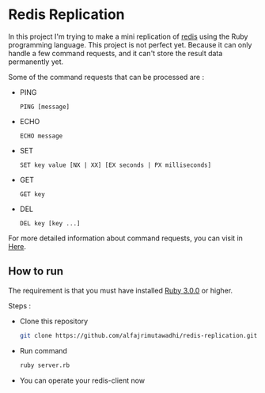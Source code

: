 # Redis Replication
In this project I'm trying to make a mini replication of [redis](https://redis.io) using the Ruby programming language. This project is not perfect yet. Because it can only handle a few command requests, and it can't store the result data permanently yet.   

Some of the command requests that can be processed are :
- PING
    ```syntax
    PING [message]
    ```
- ECHO
    ```syntax
    ECHO message
    ```
- SET
    ```syntax
    SET key value [NX | XX] [EX seconds | PX milliseconds]
    ```
- GET
    ```syntax
    GET key
    ```
- DEL
    ```syntax
    DEL key [key ...]
    ```

For more detailed information about command requests, you can visit in [Here](https://redis.io/commands/).

## How to run
The requirement is that you must have installed [Ruby 3.0.0](https://www.ruby-lang.org/en/news/2020/12/25/ruby-3-0-0-released/) or higher.

Steps :
- Clone this repository
    ```bash
    git clone https://github.com/alfajrimutawadhi/redis-replication.git redis-replication && cd redis-replication
    ```
- Run command
    ```bash
    ruby server.rb
    ```
- You can operate your redis-client now